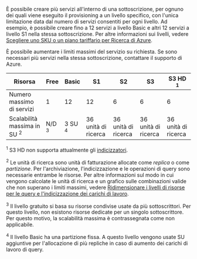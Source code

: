 È possibile creare più servizi all'interno di una sottoscrizione, per ognuno dei quali viene eseguito il provisioning a un livello specifico, con l'unica limitazione data dal numero di servizi consentiti per ogni livello. Ad esempio, è possibile creare fino a 12 servizi a livello Basic e altri 12 servizi a livello S1 nella stessa sottoscrizione. Per altre informazioni sui livelli, vedere [Scegliere uno SKU o un piano tariffario per Ricerca di Azure](../articles/search/search-sku-tier.md).

È possibile aumentare i limiti massimi del servizio su richiesta. Se sono necessari più servizi nella stessa sottoscrizione, contattare il supporto di Azure.

| Risorsa | Free | Basic | S1 | S2 | S3 | S3 HD <sup>1</sup> |
| --- | --- | --- | --- | --- | --- | --- |
| Numero massimo di servizi |1 |12 |12 |6 |6 |6 |
| Scalabilità massima in SU <sup>2</sup> |N/D <sup>3</sup> |3 SU <sup>4</sup> |36 unità di ricerca |36 unità di ricerca |36 unità di ricerca |36 unità di ricerca |

<sup>1</sup> S3 HD non supporta attualmente gli [indicizzatori](../articles/search/search-indexer-overview.md). 

<sup>2</sup> Le unità di ricerca sono unità di fatturazione allocate come *replica* o come *partizione*. Per l'archiviazione, l'indicizzazione e le operazioni di query sono necessarie entrambe le risorse. Per altre informazioni sul modo in cui vengono calcolate le unità di ricerca e un grafico sulle combinazioni valide che non superano i limiti massimi, vedere [Ridimensionare i livelli di risorse per le query e l'indicizzazione dei carichi di lavoro](../articles/search/search-capacity-planning.md). 

<sup>3</sup> Il livello gratuito si basa su risorse condivise usate da più sottoscrittori. Per questo livello, non esistono risorse dedicate per un singolo sottoscrittore. Per questo motivo, la scalabilità massima è contrassegnata come non applicabile.

<sup>4</sup> Il livello Basic ha una partizione fissa. A questo livello vengono usate SU aggiuntive per l'allocazione di più repliche in caso di aumento dei carichi di lavoro di query.



<!--HONumber=Nov16_HO3-->


